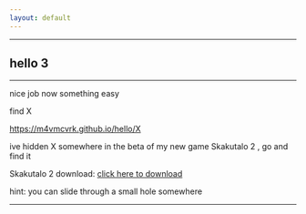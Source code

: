 ```yaml
---
layout: default
---
```


* * *

## hello 3

* * *

nice job
now something easy

find X

https://m4vmcvrk.github.io/hello/X

ive hidden X somewhere in the beta of my new game Skakutalo 2 , go and find it

Skakutalo 2 download: [click here to download](https://www.mediafire.com/file/262hw4q983fyuwk/Skakutalo_2_Test_Build_2.2.rar/file)

hint: you can slide through a small hole somewhere

* * *